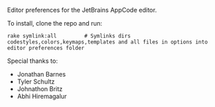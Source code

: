 Editor preferences for the JetBrains AppCode editor.

To install, clone the repo and run:
```
rake symlink:all         # Symlinks dirs codestyles,colors,keymaps,templates and all files in options into editor preferences folder
```
Special thanks to:

 - Jonathan Barnes
 - Tyler Schultz
 - Johnathon Britz
 - Abhi Hiremagalur
